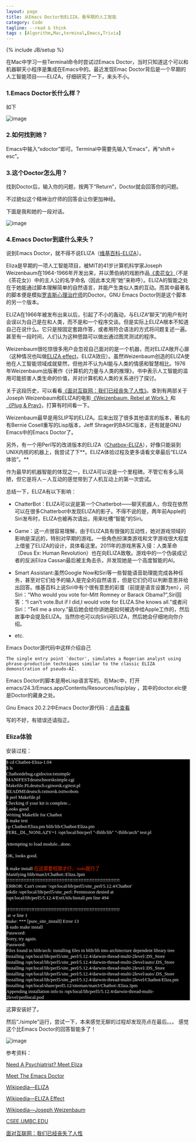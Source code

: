 ```yaml
---
layout: page
title: 从Emacs Doctor到ELIZA，看早期的人工智能
category: Code
tagline: --read & think
tags : [Algorithm,Mac,terminal,Emacs,Trivia]
---
```

{% include JB/setup %}

在Mac中学习一些Terminal命令时尝试过Emacs Doctor，当时只知道这个可以和机器聊天小程序是集成在Emacs中的。最近发现Emac Doctor背后是一个早期的人工智能项目——ELIZA，仔细研究了一下，来头不小。

### 1.Emacs Doctor长什么样？

如下

![image](http://pic.yupoo.com/jok3r/DlYAuMoy/medish.jpg?resize=600%2C459)

### 2.如何找到她？

Emacs中输入“xdoctor”即可。Terminal中需要先输入“Emacs”，再“shift＋esc”。

### 3.这个Doctor怎么用？

找到Doctor后，输入你的问题，按两下“Return”，Doctor就会回答你的问题。

不过貌似这个精神治疗师的回答会让你更加神经。

下面是我和她的一段对话。

![image](http://pic.yupoo.com/jok3r/DlYAuZHv/medish.jpg?resize=600%2C459)

### 4.Emacs Doctor到底什么来头？

说到Emacs Doctor，就不得不说ELIZA（[维基百科-ELIZA](http://en.wikipedia.org/wiki/ELIZA)）。

Eliza是早期的一项人工智能项目，被MIT的41岁计算机科学家Joseph Weizenbaum在1964-1966年开发出来，并以萧伯纳的戏剧作品[《卖花女》](http://zh.wikipedia.org/wiki/%E8%B3%A3%E8%8A%B1%E5%A5%B3_(%E6%88%B2%E5%8A%87))（不是《茶花女》）中的主人公的名字命名（因此本文用“她”来称呼）。ELIZA的智能之处在于她能通过脚本理解简单的自然语言，并能产生类似人类的互动。而其中最著名的脚本便是模拟[罗吉斯心理治疗师](http://en.wikipedia.org/wiki/Rogerian_psychotherapy)的Doctor。GNU Emacs Doctor则是这个脚本的另一个版本。

ELIZA在1966年被发布出来以后，引起了不小的轰动，与ELIZA“聊天”的用户有时会误以为自己是在和人类，而不是和一个程序交谈。但是实际上ELIZA根本不知道自己在说什么。它只是按固定套路作答，或者用符合语法的方式将问题复述一遍。甚至有一段时间，人们认为这种思路可以做出通过图灵测试的程序。

Weizenbaum很吃惊很多用户会忽视自己面对的是一个机器，而对ELIZA敞开心扉（这种情况也叫做[ELIZA effect](http://en.wikipedia.org/wiki/ELIZA_effect)，ELIZA效应）。虽然Weizenbaum创造的ELIZA使他在人工智能领域成就斐然，但他并不认为AI能与人类的情感和智慧相比。1976年Weizenbaum出版著作《计算机的力量与人类的推理》，书中表示人工智能的滥用可能损害人类生命的价值，并对计算机和人类的关系进行了探讨。

关于这段历史，可以看看[《面对互联网：我们已经丧失了人性》](http://lz.book.sohu.com/chapter-19176-114681445.html)。查到有两部关于Joseph Weizenbaum和ELIZA的电影[《Weizenbaum. Rebel at Work.》](http://movie.mtime.com/111521/)和[《Plug & Pray》](http://movie.mtime.com/138645/)，打算有时间看一下。

Weizenbaum最早是用SLIP写的ELIZA。后来出现了很多其他语言的版本，著名的有Bernie Cosell重写的Lisp版本，Jeff Shrager的BASIC版本，还有就是GNU Emacs中的Emacs Doctor了。

另外，有一个用Perl写的改进版本的ELIZA（[Chatbox-ELIZA](http://search.cpan.org/dist/Chatbot-Eliza/)），好像只能装到UNIX内核的机器上，我尝试了下**。ELIZA体验过程及更多请看文章最后“ELIZA体验”。**

作为最早的机器智能的体现之一，ELIZA可以说是一个里程碑。不管它有多么简陋，但它是将人－人互动的感觉带到了人机互动上的第一次尝试。

总结一下，ELIZA有以下影响：

* ChatterBot：ELIZA可以说是第一个Chatterbot——聊天机器人，你现在依然可以在很多Chatterbot中发现ELIZA的影子。不得不说的是，两年前Apple的Siri发布时，ELIZA也被再次请出，用来吐槽“智能”的Siri。

* Game：这一点很容易理解，由于ELIZA具有很强的互动性，她对游戏领域的影响是深远的，特别对早期的游戏。一些角色扮演类游戏和文字游戏很大程度上借鉴了ELIZA的设计，具体看这里。2011年的游戏黑客入侵：人类革命（Deus Ex: Human Revolution）也在向ELIZA致敬。游戏中的一个伪装成记者的反派Eliza Cassan最后被主角击杀，并发现她是一个高度智能的AI。

* Smart Assistant:虽然Google Now和Siri等一些智能语音助理能完成各种任务，甚至对它们给予的输入是完全的自然语言，但是它们仍可以判断意思并给出回答。维基百科上说Siri中有个很有意思的彩蛋（前提是语言设置为en），问Siri：“Who would you vote for-Mitt Romney or Barack Obama?”,Siri回答：“I can’t vote.But if I did,I would vote for ELIZA.She knows all.”或者问Siri：“Tell me a story.”最后她会给你讲她是如何被选中给Apple工作的，然后故事中会提及ELIZA。当然你也可以向Siri问ELIZA，然后她会仔细地向你介绍。

* etc.

 Emacs Doctor源代码中这样介绍自己

	The single entry point `doctor', simulates a Rogerian analyst using phrase-production techniques similar to the classic ELIZA demonstration of pseudo-AI.
	
	
Emacs Doctor的脚本是用eLisp语言写的。在Mac中，打开emacs/24.3/Emacs.app/Contents/Resources/lisp/play ，其中的doctor.elc便是Doctor的藏身之处。

Gnu Emacs 20.2.2中Emacs Doctor源代码：[点击查看](http://www.csee.umbc.edu/courses/471/papers/emacs-doctor.shtml)

写的不好，有错误还请指正。

### Eliza体验

安装过程：

<p style="margin: 0px; font-size: 13px; font-family: Menlo; color: #f5f5f5; background-color: #000000;">$ cd Chatbot-Eliza-1.04</p>
<p style="margin: 0px; font-size: 13px; font-family: Menlo; color: #f5f5f5; background-color: #000000;">$ ls</p>
<p style="margin: 0px; font-size: 13px; font-family: Menlo; color: #f5f5f5; background-color: #000000;">Chatbotdebug.cgidoctor.txtsimple</p>
<p style="margin: 0px; font-size: 13px; font-family: Menlo; color: #f5f5f5; background-color: #000000;">MANIFESTdeutschnorsksimple.cgi</p>
<p style="margin: 0px; font-size: 13px; font-family: Menlo; color: #f5f5f5; background-color: #000000;">Makefile.PLdeutsch.cginorsk.cgitest.pl</p>
<p style="margin: 0px; font-size: 13px; font-family: Menlo; color: #f5f5f5; background-color: #000000;">READMEdeutsch.txtnorsk.txttwobots</p>
<p style="margin: 0px; font-size: 13px; font-family: Menlo; color: #f5f5f5; background-color: #000000;">$ perl Makefile.pl</p>
<p style="margin: 0px; font-size: 13px; font-family: Menlo; color: #f5f5f5; background-color: #000000;">Checking if your kit is complete...</p>
<p style="margin: 0px; font-size: 13px; font-family: Menlo; color: #f5f5f5; background-color: #000000;">Looks good</p>
<p style="margin: 0px; font-size: 13px; font-family: Menlo; color: #f5f5f5; background-color: #000000;">Writing Makefile for Chatbot</p>
<p style="margin: 0px; font-size: 13px; font-family: Menlo; color: #f5f5f5; background-color: #000000;">$ make test</p>
<p style="margin: 0px; font-size: 13px; font-family: Menlo; color: #f5f5f5; background-color: #000000;">cp Chatbot/Eliza.pm blib/lib/Chatbot/Eliza.pm</p>
<p style="margin: 0px; font-size: 13px; font-family: Menlo; color: #f5f5f5; background-color: #000000;">PERL_DL_NONLAZY=1 /opt/local/bin/perl "-Iblib/lib" "-Iblib/arch" test.pl</p>
<p style="margin: 0px; font-size: 13px; font-family: Menlo; color: #f5f5f5; background-color: #000000; min-height: 15px;"> </p>
<p style="margin: 0px; font-size: 13px; font-family: Menlo; color: #f5f5f5; background-color: #000000;">Attempting to load module...done.  </p>
<p style="margin: 0px; font-size: 13px; font-family: Menlo; color: #f5f5f5; background-color: #000000; min-height: 15px;"> </p>
<p style="margin: 0px; font-size: 13px; font-family: Menlo; color: #f5f5f5; background-color: #000000;">OK, looks good.</p>
<p style="margin: 0px; font-size: 13px; font-family: Menlo; color: #f5f5f5; background-color: #000000; min-height: 15px;"> </p>
<p style="margin: 0px; font-size: 13px; font-family: Menlo; color: #f5f5f5; background-color: #000000;"><span style="color: #f5f5f5;">$ make install </span><span style="font-family: Menlo; font-size: 13px;"><span style="color: #ff2800;">在这需要权限才行，sudo就行了</span></span></p>
<p style="margin: 0px; font-size: 13px; font-family: Menlo; color: #f5f5f5; background-color: #000000;">Manifying blib/man3/Chatbot::Eliza.3pm</p>
<p style="margin: 0px; font-size: 13px; font-family: Menlo; color: #f5f5f5; background-color: #000000;">!!!!!!!!!!!!!!!!!!!!!!!!!!!!!!!!!!!!!!!!!!!!!!!!!!!!!!!!!!!!!!!!!!!!!!!!</p>
<p style="margin: 0px; font-size: 13px; font-family: Menlo; color: #f5f5f5; background-color: #000000;">ERROR: Can't create '/opt/local/lib/perl5/site_perl/5.12.4/Chatbot'</p>
<p style="margin: 0px; font-size: 13px; font-family: Menlo; color: #f5f5f5; background-color: #000000;">mkdir /opt/local/lib/perl5/site_perl: Permission denied at /opt/local/lib/perl5/5.12.4/ExtUtils/Install.pm line 494</p>
<p style="margin: 0px; font-size: 13px; font-family: Menlo; color: #f5f5f5; background-color: #000000; min-height: 15px;"> </p>
<p style="margin: 0px; font-size: 13px; font-family: Menlo; color: #f5f5f5; background-color: #000000;">!!!!!!!!!!!!!!!!!!!!!!!!!!!!!!!!!!!!!!!!!!!!!!!!!!!!!!!!!!!!!!!!!!!!!!!!</p>
<p style="margin: 0px; font-size: 13px; font-family: Menlo; color: #f5f5f5; background-color: #000000;"> at -e line 1</p>
<p style="margin: 0px; font-size: 13px; font-family: Menlo; color: #f5f5f5; background-color: #000000;">make: *** [pure_site_install] Error 13</p>
<p style="margin: 0px; font-size: 13px; font-family: Menlo; color: #f5f5f5; background-color: #000000;">$ sudo make install</p>
<p style="margin: 0px; font-size: 13px; font-family: Menlo; color: #f5f5f5; background-color: #000000;">Password:</p>
<p style="margin: 0px; font-size: 13px; font-family: Menlo; color: #f5f5f5; background-color: #000000;">Sorry, try again.</p>
<p style="margin: 0px; font-size: 13px; font-family: Menlo; color: #f5f5f5; background-color: #000000;">Password:</p>
<p style="margin: 0px; font-size: 13px; font-family: Menlo; color: #f5f5f5; background-color: #000000;">Files found in blib/arch: installing files in blib/lib into architecture dependent library tree</p>
<p style="margin: 0px; font-size: 13px; font-family: Menlo; color: #f5f5f5; background-color: #000000;">Installing /opt/local/lib/perl5/site_perl/5.12.4/darwin-thread-multi-2level/.DS_Store</p>
<p style="margin: 0px; font-size: 13px; font-family: Menlo; color: #f5f5f5; background-color: #000000;">Installing /opt/local/lib/perl5/site_perl/5.12.4/darwin-thread-multi-2level/auto/.DS_Store</p>
<p style="margin: 0px; font-size: 13px; font-family: Menlo; color: #f5f5f5; background-color: #000000;">Installing /opt/local/lib/perl5/site_perl/5.12.4/darwin-thread-multi-2level/.DS_Store</p>
<p style="margin: 0px; font-size: 13px; font-family: Menlo; color: #f5f5f5; background-color: #000000;">Installing /opt/local/lib/perl5/site_perl/5.12.4/darwin-thread-multi-2level/auto/.DS_Store</p>
<p style="margin: 0px; font-size: 13px; font-family: Menlo; color: #f5f5f5; background-color: #000000;">Installing /opt/local/lib/perl5/site_perl/5.12.4/darwin-thread-multi-2level/Chatbot/Eliza.pm</p>
<p style="margin: 0px; font-size: 13px; font-family: Menlo; color: #f5f5f5; background-color: #000000;">Installing /opt/local/share/perl5.12/siteman/man3/Chatbot::Eliza.3pm</p>
<p style="margin: 0px; font-size: 13px; font-family: Menlo; color: #f5f5f5; background-color: #000000;">Appending installation info to /opt/local/lib/perl5/5.12.4/darwin-thread-multi-2level/perllocal.pod</p>

这算安装好了。

然后”./simple”运行，尝试一下，本来感觉无聊的过程却发现亮点在最后。。。 感觉这个比Emacs Doctor的回答智能多了！

![image](http://pic.yupoo.com/jok3r/DlYAul52/medish.jpg?resize=600%2C450)

参考资料：

[Need A Psychiatrist? Meet Eliza
](http://marcelgagne.com/content/need-psychiatrist-meet-eliza)

[Meet The Emacs Doctor
](http://marcelgagne.com/content/meet-emacs-doctor)

[Wikipedia—ELIZA
](http://en.wikipedia.org/wiki/ELIZA)

[Wikipedia—ELIZA Effect
](http://en.wikipedia.org/wiki/ELIZA_effect)

[Wikipedia—Joseph Weizenbaum
](http://en.wikipedia.org/wiki/Joseph_Weizenbaum)

[CSEE.UMBC.EDU
](http://www.csee.umbc.edu/courses/471/papers/)

[面对互联网：我们已经丧失了人性](http://lz.book.sohu.com/chapter-19176-114681445.html)
